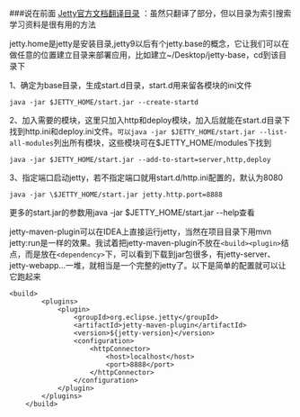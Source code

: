 ###说在前面
[Jetty官方文档翻译目录](https://www.cnblogs.com/yiwangzhibujian/p/5832294.html) ：虽然只翻译了部分，但以目录为索引搜索学习资料是很有用的方法

jetty.home是jetty是安装目录,jetty9以后有个jetty.base的概念，它让我们可以在做任意的位置建立目录来部署应用，比如建立~/Desktop/jetty-base，cd到该目录下

1、确定为base目录，生成start.d目录，start.d用来留各模块的ini文件 
```
java -jar $JETTY_HOME/start.jar --create-startd
```


2、加入需要的模块，这里只加入http和deploy模块，加入后就能在start.d目录下找到http.ini和deploy.ini文件。`可以java -jar $JETTY_HOME/start.jar --list-all-modules`列出所有模块，这些模块可在$JETTY_HOME/modules下找到
```
java -jar $JETTY_HOME/start.jar --add-to-start=server,http,deploy
```


3、指定端口启动jetty，若不指定端口就用start.d/http.ini配置的，默认为8080
```
java -jar \$JETTY_HOME/start.jar jetty.http.port=8888
```


更多的start.jar的参数用java -jar \$JETTY_HOME/start.jar --help查看

jetty-maven-plugin可以在IDEA上直接运行jetty，当然在项目目录下用mvn jetty:run是一样的效果。我试着把jetty-maven-plugin不放在`<build><plugin>`结点，而是放在`<dependency>`下，可以看到下载到jar包很多，有jetty-server、jetty-webapp...一堆，就相当是一个完整的jetty了。以下是简单的配置就可以让它跑起来

```
<build>
        <plugins>
            <plugin>
                <groupId>org.eclipse.jetty</groupId>
                <artifactId>jetty-maven-plugin</artifactId>
                <version>${jetty-version}</version>
                <configuration>
                    <httpConnector>
                        <host>localhost</host>
                        <port>8888</port>
                    </httpConnector>
                </configuration>
            </plugin>
        </plugins>
    </build>
```

